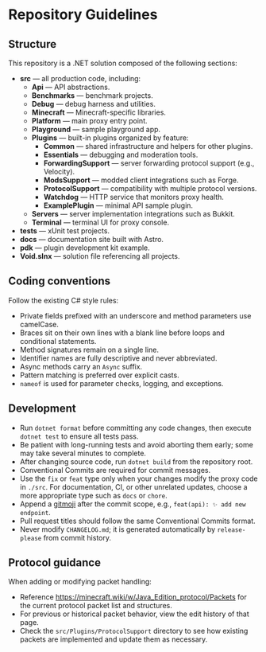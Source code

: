 # Repository Guidelines

## Structure

This repository is a .NET solution composed of the following sections:

- **src** — all production code, including:
  - **Api** — API abstractions.
  - **Benchmarks** — benchmark projects.
  - **Debug** — debug harness and utilities.
  - **Minecraft** — Minecraft-specific libraries.
  - **Platform** — main proxy entry point.
  - **Playground** — sample playground app.
  - **Plugins** — built-in plugins organized by feature:
    - **Common** — shared infrastructure and helpers for other plugins.
    - **Essentials** — debugging and moderation tools.
    - **ForwardingSupport** — server forwarding protocol support (e.g., Velocity).
    - **ModsSupport** — modded client integrations such as Forge.
    - **ProtocolSupport** — compatibility with multiple protocol versions.
    - **Watchdog** — HTTP service that monitors proxy health.
    - **ExamplePlugin** — minimal API sample plugin.
  - **Servers** — server implementation integrations such as Bukkit.
  - **Terminal** — terminal UI for proxy console.
- **tests** — xUnit test projects.
- **docs** — documentation site built with Astro.
- **pdk** — plugin development kit example.
- **Void.slnx** — solution file referencing all projects.

## Coding conventions

Follow the existing C# style rules:

- Private fields prefixed with an underscore and method parameters use camelCase.
- Braces sit on their own lines with a blank line before loops and conditional statements.
- Method signatures remain on a single line.
- Identifier names are fully descriptive and never abbreviated.
- Async methods carry an `Async` suffix.
- Pattern matching is preferred over explicit casts.
- `nameof` is used for parameter checks, logging, and exceptions.

## Development

- Run `dotnet format` before committing any code changes, then execute `dotnet test` to ensure all tests pass.
- Be patient with long-running tests and avoid aborting them early; some may take several minutes to complete.
- After changing source code, run `dotnet build` from the repository root.
- Conventional Commits are required for commit messages.
- Use the `fix` or `feat` type only when your changes modify the proxy code in `./src`. For documentation, CI, or other unrelated updates, choose a more appropriate type such as `docs` or `chore`.
- Append a [gitmoji](https://gitmoji.dev/specification) after the commit scope, e.g., `feat(api): ✨ add new endpoint`.
- Pull request titles should follow the same Conventional Commits format.
- Never modify `CHANGELOG.md`; it is generated automatically by `release-please` from commit history.

## Protocol guidance

When adding or modifying packet handling:

- Reference <https://minecraft.wiki/w/Java_Edition_protocol/Packets> for the current protocol packet list and structures.
- For previous or historical packet behavior, view the edit history of that page.
- Check the `src/Plugins/ProtocolSupport` directory to see how existing packets are implemented and update them as necessary.
